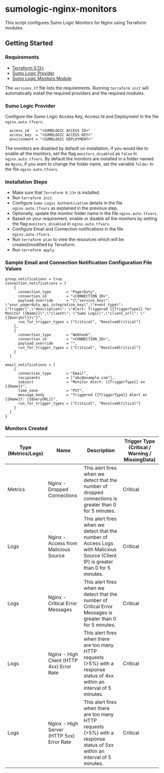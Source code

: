 # sumologic-nginx-monitors

This script configures Sumo Logic Monitors for Nginx using Terraform modules.

## Getting Started

### Requirements

* [Terraform 0.13+](https://www.terraform.io/downloads.html)
* [Sumo Logic Provider](https://registry.terraform.io/providers/SumoLogic/sumologic/latest/docs)
* [Sumo Logic Monitors Module](https://registry.terraform.io/modules/SumoLogic/sumo-logic-monitor/sumologic/latest)


The `versions.tf` file lists the requirements.
Running `terraform init` will automatically install the required providers and the required modules.


### Sumo Logic Provider

Configure the Sumo Logic Access Key, Access Id and Deployment in the file `nginx.auto.tfvars`.

```shell
  access_id   = "<SUMOLOGIC ACCESS ID>"
  access_key  = "<SUMOLOGIC ACCESS KEY>"
  environment = "<SUMOLOGIC DEPLOYMENT>"
```
The monitors are disabled by default on installation, if you would like to enable all the monitors, set the flag `monitors_disabled` as `false` in `nginx.auto.tfvars`.
By default the monitors are installed in a folder named as `Nginx`, if you want to change the folder name, set the variable `folder` in the file `nginx.auto.tfvars`.

### Installation Steps

* Make sure that `Terraform 0.13+` is installed.
* Run `terraform init`.
* Configure `Sumo Logic Authentication` details in the file `nginx.auto.tfvars` as explained in the previous step.
* Optionally, update the monitor folder name in the file ``nginx.auto.tfvars``.
* Based on your requirement, enable or disable all the monitors by setting the flag `monitors_disabled` in `nginx.auto.tfvars`.
* Configure Email and Connection notifications in the file `nginx.auto.tfvars`.
* Run `terraform plan` to view the resources which will be created/modified by Terraform.
* Run `terraform apply`.

### Sample Email and Connection Notification Configuration File Values

```shell
group_notifications = true
connection_notifications = [
    {
      connection_type       = "PagerDuty",
      connection_id         = "<CONNECTION_ID>",
      payload_override      = "{\"service_key\": \"your_pagerduty_api_integration_key\",\"event_type\": \"trigger\",\"description\": \"Alert: Triggered {{TriggerType}} for Monitor {{Name}}\",\"client\": \"Sumo Logic\",\"client_url\": \"{{QueryUrl}}\"}",
      run_for_trigger_types = ["Critical", "ResolvedCritical"]
    },
    {
      connection_type       = "Webhook",
      connection_id         = "<CONNECTION_ID>",
      payload_override      = "",
      run_for_trigger_types = ["Critical", "ResolvedCritical"]
    }
  ]

email_notifications = [
    {
      connection_type       = "Email",
      recipients            = ["abc@example.com"],
      subject               = "Monitor Alert: {{TriggerType}} on {{Name}}",
      time_zone             = "PST",
      message_body          = "Triggered {{TriggerType}} Alert on {{Name}}: {{QueryURL}}",
      run_for_trigger_types = ["Critical", "ResolvedCritical"]
    }
  ]
}
```

### Monitors Created

| Type (Metrics/Logs)|Name|Description|Trigger Type (Critical / Warning / MissingData)|
|---|---|---|---|
|Metrics|Nginx - Dropped Connections|This alert fires when we detect that the number of dropped connections is greater than 0 for 5 minutes.|Critical|
|Logs|Nginx - Access from Malicious Source|This alert fires when we detect that the number of Access Logs with Malicious Source (Client IP) is greater than 0 for 5 minutes.|Critical|
|Logs|Nginx - Critical Error Messages|This alert fires when we detect that the number of Critical Error Messages is greater than 0 for 5 minutes.|Critical|
|Logs|Nginx - High Client (HTTP 4xx) Error Rate|This alert fires when there are too many HTTP requests (>5%) with a response status of 4xx within an interval of 5 minutes.|Critical|
|Logs|Nginx - High Server (HTTP 5xx) Error Rate|This alert fires when there are too many HTTP requests (>5%) with a response status of 5xx within an interval of 5 minutes.|Critical|

